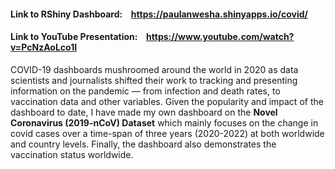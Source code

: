 #### Link to **RShiny Dashboard**: &ensp; https://paulanwesha.shinyapps.io/covid/
#### Link to **YouTube Presentation**: &ensp; https://www.youtube.com/watch?v=PcNzAoLco1I

COVID-19 dashboards mushroomed around the world in 2020 as data scientists and journalists shifted their work to tracking and presenting information on the pandemic — from infection and death rates, to vaccination data and other variables. Given the popularity and impact of the dashboard to date, I have made my own dashboard on the **Novel Coronavirus (2019-nCoV) Dataset** which mainly focuses on the change in covid cases over a time-span of three years (2020-2022) at both worldwide and country levels. Finally, the dashboard also demonstrates the vaccination status worldwide.
